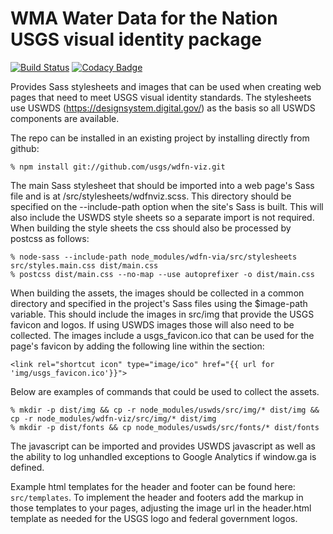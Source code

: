 # WMA Water Data for the Nation USGS visual identity package

[![Build Status](https://travis-ci.org/usgs/wdfn-viz.svg?branch=master)](https://travis-ci.org/usgs/wdfn-viz)
[![Codacy Badge](https://api.codacy.com/project/badge/Grade/6faaca8b97f34929b141c4444d919e4e)](https://www.codacy.com/app/usgs_wma_dev/wdfn-viz?utm_source=github.com&amp;utm_medium=referral&amp;utm_content=usgs/wdfn-viz&amp;utm_campaign=Badge_Grade)

Provides Sass stylesheets and images that can be used when creating web pages that need to
meet USGS visual identity standards. The stylesheets use USWDS (https://designsystem.digital.gov/)
as the basis so all USWDS components are available.

The repo can be installed in an existing project by installing directly from github:
```
% npm install git://github.com/usgs/wdfn-viz.git
```

The main Sass stylesheet that should be imported into a web page's Sass file and is at /src/stylesheets/wdfnviz.scss. 
This directory should be specified on the --include-path option when the site's Sass is built. This will also include 
the USWDS style sheets so a separate import is not required. When building the style sheets the css should also be 
processed by postcss as follows:

```
% node-sass --include-path node_modules/wdfn-via/src/stylesheets src/styles.main.css dist/main.css
% postcss dist/main.css --no-map --use autoprefixer -o dist/main.css
```

When building the assets, the images should be collected in a common directory and specified in the project's Sass 
files using the $image-path variable. This should include the images in src/img that provide the USGS favicon and 
logos. If using USWDS images those will also need to be collected. The images include a usgs_favicon.ico that can be used
for the page's favicon by adding the following line within the <head> section:

```
<link rel="shortcut icon" type="image/ico" href="{{ url for 'img/usgs_favicon.ico'}}">
```


Below are examples of commands that could be used to collect the assets.

```
% mkdir -p dist/img && cp -r node_modules/uswds/src/img/* dist/img && cp -r node_modules/wdfn-viz/src/img/* dist/img
% mkdir -p dist/fonts && cp node_modules/uswds/src/fonts/* dist/fonts 
```

The javascript can be imported and provides USWDS javascript as well as the ability to log unhandled exceptions to
Google Analytics if window.ga is defined.


Example html templates for the header and footer can be found here: ```src/templates```. To implement the header
and footers add the markup in those templates to your pages, adjusting the image url in the header.html template 
as needed for the USGS logo and federal government logos.

